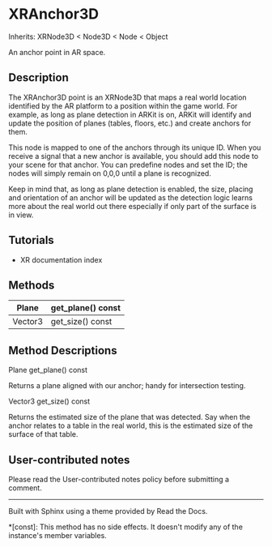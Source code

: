 # XRAnchor3D

Inherits: XRNode3D < Node3D < Node < Object

An anchor point in AR space.

## Description

The XRAnchor3D point is an XRNode3D that maps a real world location identified
by the AR platform to a position within the game world. For example, as long
as plane detection in ARKit is on, ARKit will identify and update the position
of planes (tables, floors, etc.) and create anchors for them.

This node is mapped to one of the anchors through its unique ID. When you
receive a signal that a new anchor is available, you should add this node to
your scene for that anchor. You can predefine nodes and set the ID; the nodes
will simply remain on 0,0,0 until a plane is recognized.

Keep in mind that, as long as plane detection is enabled, the size, placing
and orientation of an anchor will be updated as the detection logic learns
more about the real world out there especially if only part of the surface is
in view.

## Tutorials

  * XR documentation index

## Methods

Plane | get_plane() const  
---|---  
Vector3 | get_size() const  
  
## Method Descriptions

Plane get_plane() const

Returns a plane aligned with our anchor; handy for intersection testing.

Vector3 get_size() const

Returns the estimated size of the plane that was detected. Say when the anchor
relates to a table in the real world, this is the estimated size of the
surface of that table.

## User-contributed notes

Please read the User-contributed notes policy before submitting a comment.

* * *

Built with Sphinx using a theme provided by Read the Docs.

  *[const]: This method has no side effects. It doesn't modify any of the instance's member variables.

